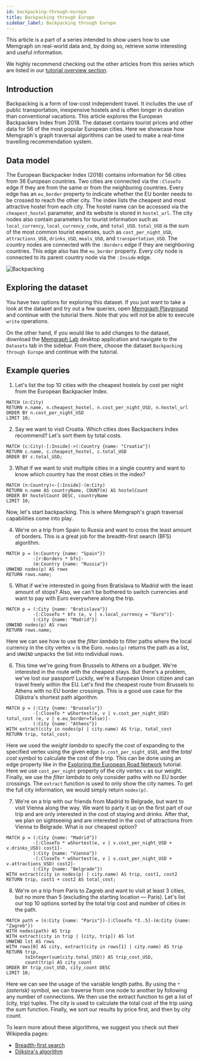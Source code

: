 ```yaml
---
id: backpacking-through-europe
title: Backpacking through Europe
sidebar_label: Backpacking through Europe
---
```


This article is a part of a series intended to show users how to use Memgraph
on real-world data and, by doing so, retrieve some interesting and useful
information.

We highly recommend checking out the other articles from this series which
are listed in our [tutorial overview section](tutorials.md).

## Introduction

Backpacking is a form of low-cost independent travel. It includes the use of
public transportation, inexpensive hostels and is often longer in duration
than conventional vacations.
This article explores the European Backpackers Index from 2018.
The dataset contains tourist prices and other data for 56 of the most popular
European cities. Here we showcase how Memgraph's graph traversal algorithms can
be used to make a real-time travelling recommendation system.

## Data model

The European Backpacker Index (2018) contains information for 56 cities from
36 European countries.
Two cities are connected via the `:CloseTo` edge if they are from the same
or from the neighboring countries. Every edge has an `eu_border` property to
indicate whether the EU border needs to be crossed to reach the other city.
The index lists the cheapest and most attractive hostel from each city.
The hostel name can be accessed via the `cheapest_hostel` parameter, and its
website is stored in `hostel_url`.
The city nodes also contain parameters for tourist information such as
`local_currency`, `local_currency_code`, and `total_USD`.
`total_USD` is the sum of the most common tourist expenses,
such as `cost_per_night_USD`, `attractions_USD`, `drinks_USD`, `meals_USD`, and
`transportation_USD`.
The country nodes are connected with the `:Borders` edge if they are
neighboring countries. This edge also has the `eu_border` property.
Every city node is connected to its parent country node via the `:Inside`
edge.

![Backpacking](../data/backpacking_metagraph.png)

## Exploring the dataset

You have two options for exploring this dataset.
If you just want to take a look at the dataset and try out a few queries, open
[Memgraph Playground](https://playground.memgraph.com/) and continue with
the tutorial there. Note that you will not be able to execute `write` operations.

On the other hand, if you would like to add changes to the dataset, download the
[Memgraph Lab](https://memgraph.com/product/lab) desktop application and navigate
to the `Datasets` tab in the sidebar. From there, choose the dataset
`Backpacking through Europe` and continue with the tutorial.

## Example queries

1) Let's list the top 10 cities with the cheapest hostels by cost per night
from the European Backpacker Index.

```cypher
MATCH (n:City)
RETURN n.name, n.cheapest_hostel, n.cost_per_night_USD, n.hostel_url
ORDER BY n.cost_per_night_USD
LIMIT 10;
```

2) Say we want to visit Croatia. Which cities does Backpackers Index recommend?
Let's sort them by total costs.

```cypher
MATCH (c:City)-[:Inside]->(:Country {name: "Croatia"})
RETURN c.name, c.cheapest_hostel, c.total_USD
ORDER BY c.total_USD;
```

3) What if we want to visit multiple cities in a single country and want to know
which country has the most cities in the index?

```cypher
MATCH (n:Country)<-[:Inside]-(m:City)
RETURN n.name AS countryName, COUNT(m) AS hostelCount
ORDER BY hostelCount DESC, countryName
LIMIT 10;
```

Now, let's start backpacking. This is where Memgraph's graph traversal
capabilities come into play.

4) We're on a trip from Spain to Russia and want to cross the least amount of
borders. This is a great job for the breadth-first search (BFS) algorithm.

```cypher
MATCH p = (n:Country {name: "Spain"})
          -[r:Borders * bfs]-
          (m:Country {name: "Russia"})
UNWIND nodes(p) AS rows
RETURN rows.name;
```

5) What if we're interested in going from Bratislava to Madrid with the least
amount of stops? Also, we can't be bothered to switch currencies and want to
pay with Euro everywhere along the trip.

```cypher
MATCH p = (:City {name: "Bratislava"})
          -[:CloseTo * bfs (e, v | v.local_currency = "Euro")]-
          (:City {name: "Madrid"})
UNWIND nodes(p) AS rows
RETURN rows.name;
```

Here we can see how to use the *filter lambda* to filter paths where the
local currency in the city vertex `v` is the Euro.
`nodes(p)` returns the path as a list, and `UNWIND` unpacks the list
into individual rows.

6) This time we're going from Brussels to Athens on a budget.
We're interested in the route with the cheapest stays.
But there's a problem, we've lost our passport!
Luckily, we're a European Union citizen and can travel freely within the EU.
Let's find the cheapest route from Brussels to Athens with no EU border crossings.
This is a good use case for the Dijkstra's shortest path algorithm.

```cypher
MATCH p = (:City {name: "Brussels"})
          -[:CloseTo * wShortest(e, v | v.cost_per_night_USD) total_cost (e, v | e.eu_border=false)]-
          (:City {name: "Athens"})
WITH extract(city in nodes(p) | city.name) AS trip, total_cost
RETURN trip, total_cost;
```

Here we used the *weight lambda* to specify the cost of expanding to the
specified vertex using the given edge (`v.cost_per_night_USD`), and the
*total cost* symbol to calculate the cost of the trip.
This can be done using an edge property like in the
[Exploring the European Road Network](exploring-the-european-road-network.md)
tutorial.
Here we use `cost_per_night` property of the city vertex `v` as our weight.
Finally, we use the *filter lambda* to only consider paths with no EU border
crossings. The `extract` function is used to only show the city names.
To get the full city information, we would simply return `nodes(p)`.

7) We're on a trip with our friends from Madrid to Belgrade, but want to visit
Vienna along the way. We want to party it up on the first part of our trip and
are only interested in the cost of staying and drinks.
After that, we plan on sightseeing and are interested in the cost of attractions
from Vienna to Belgrade. What is our cheapest option?

```cypher
MATCH p = (:City {name: "Madrid"})
          -[:CloseTo * wShortest(e, v | v.cost_per_night_USD + v.drinks_USD) cost1]-
          (:City {name: "Vienna"})
          -[:CloseTo * wShortest(e, v | v.cost_per_night_USD + v.attractions_USD) cost2]-
          (:City {name: "Belgrade"})
WITH extract(city in nodes(p) | city.name) AS trip, cost1, cost2
RETURN trip, cost1 + cost2 AS total_cost;
```

8) We're on a trip from Paris to Zagreb and want to visit at least 3 cities,
but no more than 5 (excluding the starting location &mdash; Paris).
Let's list our top 10 options sorted by the total trip cost and number of
cities in the path.

```cypher
MATCH path = (n:City {name: "Paris"})-[:CloseTo *3..5]-(m:City {name: "Zagreb"})
WITH nodes(path) AS trip
WITH extract(city in trip | [city, trip]) AS lst
UNWIND lst AS rows
WITH rows[0] AS city, extract(city in rows[1] | city.name) AS trip
RETURN trip,
       toInteger(sum(city.total_USD)) AS trip_cost_USD,
       count(trip) AS city_count
ORDER BY trip_cost_USD, city_count DESC
LIMIT 10;
```

Here we can see the usage of the variable length paths.
By using the `*` *(asterisk)* symbol, we can traverse from one node to another
by following any number of connections.
We then use the extract function to get a list of (city, trip) tuples.
The city is used to calculate the total cost of the trip using the sum function.
Finally, we sort our results by price first, and then by city count.

To learn more about these algorithms, we suggest you check out their Wikipedia
pages:

* [Breadth-first search](https://en.wikipedia.org/wiki/Breadth-first_search)
* [Dijkstra's algorithm](https://en.wikipedia.org/wiki/Dijkstra%27s_algorithm)
